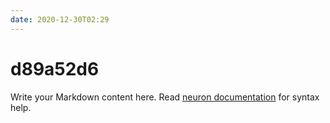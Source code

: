 ```yaml
---
date: 2020-12-30T02:29
---
```


# d89a52d6

Write your Markdown content here. Read [neuron documentation](https://neuron.zettel.page/2011404.html) for syntax help.

